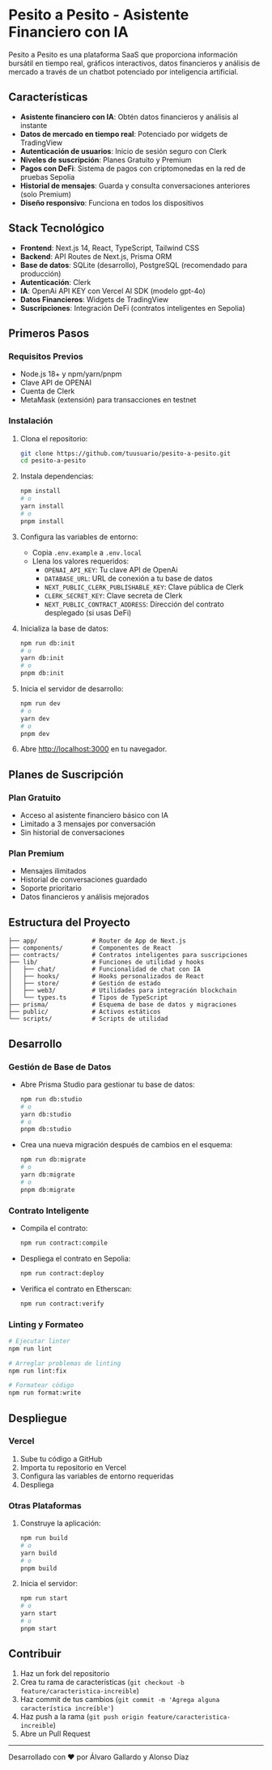 # Pesito a Pesito - Asistente Financiero con IA

Pesito a Pesito es una plataforma SaaS que proporciona información bursátil en tiempo real, gráficos interactivos, datos financieros y análisis de mercado a través de un chatbot potenciado por inteligencia artificial.

## Características

- **Asistente financiero con IA**: Obtén datos financieros y análisis al instante
- **Datos de mercado en tiempo real**: Potenciado por widgets de TradingView
- **Autenticación de usuarios**: Inicio de sesión seguro con Clerk
- **Niveles de suscripción**: Planes Gratuito y Premium
- **Pagos con DeFi**: Sistema de pagos con criptomonedas en la red de pruebas Sepolia
- **Historial de mensajes**: Guarda y consulta conversaciones anteriores (solo Premium)
- **Diseño responsivo**: Funciona en todos los dispositivos

## Stack Tecnológico

- **Frontend**: Next.js 14, React, TypeScript, Tailwind CSS
- **Backend**: API Routes de Next.js, Prisma ORM
- **Base de datos**: SQLite (desarrollo), PostgreSQL (recomendado para producción)
- **Autenticación**: Clerk
- **IA**: OpenAi API KEY con Vercel AI SDK (modelo gpt-4o)
- **Datos Financieros**: Widgets de TradingView
- **Suscripciones**: Integración DeFi (contratos inteligentes en Sepolia)

## Primeros Pasos

### Requisitos Previos

- Node.js 18+ y npm/yarn/pnpm
- Clave API de OPENAI
- Cuenta de Clerk
- MetaMask (extensión) para transacciones en testnet

### Instalación

1. Clona el repositorio:

   ```bash
   git clone https://github.com/tuusuario/pesito-a-pesito.git
   cd pesito-a-pesito
   ```

2. Instala dependencias:

   ```bash
   npm install
   # o
   yarn install
   # o
   pnpm install
   ```

3. Configura las variables de entorno:

   - Copia `.env.example` a `.env.local`
   - Llena los valores requeridos:
     - `OPENAI_API_KEY`: Tu clave API de OpenAi
     - `DATABASE_URL`: URL de conexión a tu base de datos
     - `NEXT_PUBLIC_CLERK_PUBLISHABLE_KEY`: Clave pública de Clerk
     - `CLERK_SECRET_KEY`: Clave secreta de Clerk
     - `NEXT_PUBLIC_CONTRACT_ADDRESS`: Dirección del contrato desplegado (si usas DeFi)

4. Inicializa la base de datos:

   ```bash
   npm run db:init
   # o
   yarn db:init
   # o
   pnpm db:init
   ```

5. Inicia el servidor de desarrollo:

   ```bash
   npm run dev
   # o
   yarn dev
   # o
   pnpm dev
   ```

6. Abre [http://localhost:3000](http://localhost:3000) en tu navegador.

## Planes de Suscripción

### Plan Gratuito

- Acceso al asistente financiero básico con IA
- Limitado a 3 mensajes por conversación
- Sin historial de conversaciones

### Plan Premium

- Mensajes ilimitados
- Historial de conversaciones guardado
- Soporte prioritario
- Datos financieros y análisis mejorados

## Estructura del Proyecto

```
├── app/               # Router de App de Next.js
├── components/        # Componentes de React
├── contracts/         # Contratos inteligentes para suscripciones
├── lib/               # Funciones de utilidad y hooks
│   ├── chat/          # Funcionalidad de chat con IA
│   ├── hooks/         # Hooks personalizados de React
│   ├── store/         # Gestión de estado
│   ├── web3/          # Utilidades para integración blockchain
│   └── types.ts       # Tipos de TypeScript
├── prisma/            # Esquema de base de datos y migraciones
├── public/            # Activos estáticos
└── scripts/           # Scripts de utilidad
```

## Desarrollo

### Gestión de Base de Datos

- Abre Prisma Studio para gestionar tu base de datos:

  ```bash
  npm run db:studio
  # o
  yarn db:studio
  # o
  pnpm db:studio
  ```

- Crea una nueva migración después de cambios en el esquema:
  ```bash
  npm run db:migrate
  # o
  yarn db:migrate
  # o
  pnpm db:migrate
  ```

### Contrato Inteligente

- Compila el contrato:

  ```bash
  npm run contract:compile
  ```

- Despliega el contrato en Sepolia:

  ```bash
  npm run contract:deploy
  ```

- Verifica el contrato en Etherscan:
  ```bash
  npm run contract:verify
  ```

### Linting y Formateo

```bash
# Ejecutar linter
npm run lint

# Arreglar problemas de linting
npm run lint:fix

# Formatear código
npm run format:write
```

## Despliegue

### Vercel

1. Sube tu código a GitHub
2. Importa tu repositorio en Vercel
3. Configura las variables de entorno requeridas
4. Despliega

### Otras Plataformas

1. Construye la aplicación:

   ```bash
   npm run build
   # o
   yarn build
   # o
   pnpm build
   ```

2. Inicia el servidor:
   ```bash
   npm run start
   # o
   yarn start
   # o
   pnpm start
   ```

## Contribuir

1. Haz un fork del repositorio
2. Crea tu rama de características (`git checkout -b feature/caracteristica-increible`)
3. Haz commit de tus cambios (`git commit -m 'Agrega alguna característica increíble'`)
4. Haz push a la rama (`git push origin feature/caracteristica-increible`)
5. Abre un Pull Request

---

Desarrollado con ❤️ por Álvaro Gallardo  y Alonso Díaz 
